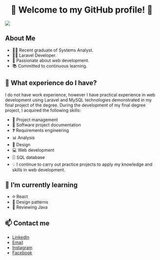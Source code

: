 <div align="center">
  <h1 align="center">👋 Welcome to my GitHub profile! 👋</h1> 
</div>
<img src="https://live.staticflickr.com/65535/53528907031_a5e7d1fe57_k.jpg"/>

## About Me
- 👨‍🎓 Recent graduate of Systems Analyst.
- 👨‍💻 Laravel Developer.
- 🚀 Passionate about web development.
- 📚 Committed to continuous learning.

## 🤔 What experience do I have?
I do not have work experience, however I have practical experience in web development using Laravel and MySQL technologies demonstrated in my final project of the degree.
During the development of my final degree project, I acquired the following skills:
- 📅 Project management
- 📃 Software project documentation
- ❓ Requirements engineering
- 📊 Analysis
- 📑 Design
- 💻 Web development
- 🗄 SQL database
- 💡 I continue to carry out practice projects to apply my knowledge and skills in web development.

## 🌱 I’m currently learning
- 🔯 React
- 🧮 Design patterns
- 👀 Reviewing Java

## 📫 Contact me
-  [LinkedIn](https://www.linkedin.com/in/mariano-ivasiuta-448563206/)
-  [Email](ivasiuta.mariano@gmail.com)
-  [Instagram](https://www.instagram.com/mariano_ivasiuta/)
-  [Facebook](https://www.facebook.com/profile.php?id=100006988788396)


  <!--
  **MarianoIvasiuta26/MarianoIvasiuta26** is a ✨ _special_ ✨ repository because its `README.md` (this file) appears on your GitHub profile.
  
  Here are some ideas to get you started:
  
  - 🔭 I’m currently working on ...
  -  ...
  - 👯 I’m looking to collaborate on ...
  - 🤔 I’m looking for help with ...
  - 💬 Ask me about ...
  - 📫 How to reach me: ...
  - 😄 Pronouns: ...
  - ⚡ Fun fact: ...
  -->


